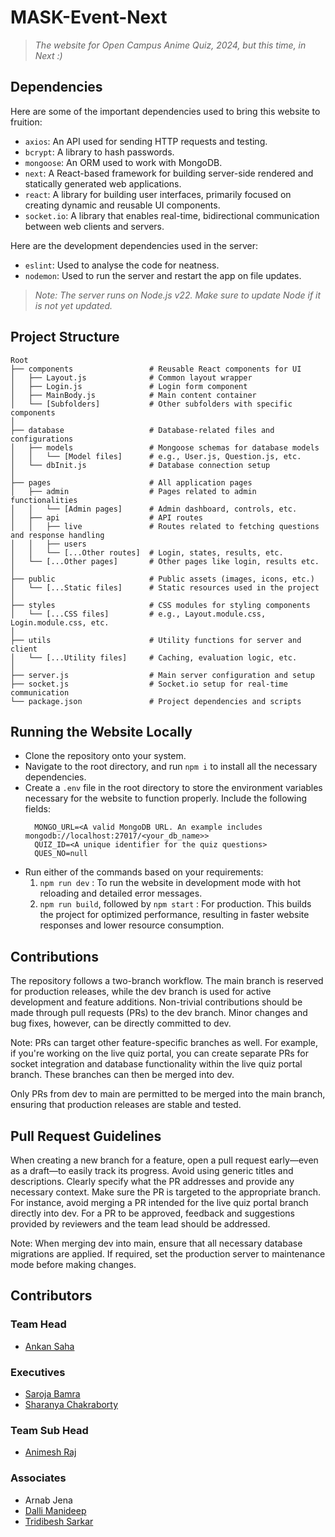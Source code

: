 # MASK-Event-Next
> _The website for Open Campus Anime Quiz, 2024, but this time, in Next :)_

## Dependencies  
Here are some of the important dependencies used to bring this website to fruition:
- `axios`: An API used for sending HTTP requests and testing.
- `bcrypt`: A library to hash passwords.
- `mongoose`: An ORM used to work with MongoDB.
- `next`: A React-based framework for building server-side rendered and statically generated web applications.
- `react`: A library for building user interfaces, primarily focused on creating dynamic and reusable UI components.
- `socket.io`: A library that enables real-time, bidirectional communication between web clients and servers.

Here are the development dependencies used in the server:
- `eslint`: Used to analyse the code for neatness.
- `nodemon`: Used to run the server and restart the app on file updates.

> _Note: The server runs on Node.js v22. Make sure to update Node if it is not yet updated._

## Project Structure
```
Root
├── components                 # Reusable React components for UI
│   ├── Layout.js              # Common layout wrapper
│   ├── Login.js               # Login form component
│   ├── MainBody.js            # Main content container
│   └── [Subfolders]           # Other subfolders with specific components
│
├── database                   # Database-related files and configurations
│   ├── models                 # Mongoose schemas for database models
│   │   └── [Model files]      # e.g., User.js, Question.js, etc.
│   └── dbInit.js              # Database connection setup
│
├── pages                      # All application pages
│   ├── admin                  # Pages related to admin functionalities
│   │   └── [Admin pages]      # Admin dashboard, controls, etc.
│   ├── api                    # API routes
│   │   ├── live               # Routes related to fetching questions and response handling
│   │   ├── users
│   │   └── [...Other routes]  # Login, states, results, etc.
│   └── [...Other pages]       # Other pages like login, results etc.
│
├── public                     # Public assets (images, icons, etc.)
│   └── [...Static files]      # Static resources used in the project
│
├── styles                     # CSS modules for styling components
│   └── [...CSS files]         # e.g., Layout.module.css, Login.module.css, etc.
│
├── utils                      # Utility functions for server and client
│   └── [...Utility files]     # Caching, evaluation logic, etc.
│
├── server.js                  # Main server configuration and setup
├── socket.js                  # Socket.io setup for real-time communication
└── package.json               # Project dependencies and scripts
```

## Running the Website Locally
- Clone the repository onto your system.
- Navigate to the root directory, and run `npm i` to install all the necessary dependencies.
- Create a `.env` file in the root directory to store the environment variables necessary for the website to function properly. Include the following fields:
  ```
    MONGO_URL=<A valid MongoDB URL. An example includes mongodb://localhost:27017/<your_db_name>>
    QUIZ_ID=<A unique identifier for the quiz questions>
    QUES_NO=null
  ```
- Run either of the commands based on your requirements:
   1) `npm run dev` : To run the website in development mode with hot reloading and detailed error messages.
   2) `npm run build`, followed by `npm start` : For production. This builds the project for optimized performance, resulting in faster website responses and lower resource consumption.

## Contributions
The repository follows a two-branch workflow. The main branch is reserved for production releases, while the dev branch is used for active development and feature additions.
Non-trivial contributions should be made through pull requests (PRs) to the dev branch. Minor changes and bug fixes, however, can be directly committed to dev.

Note: PRs can target other feature-specific branches as well. For example, if you're working on the live quiz portal, you can create separate PRs for socket integration and database functionality within the live quiz portal branch. These branches can then be merged into dev.

Only PRs from dev to main are permitted to be merged into the main branch, ensuring that production releases are stable and tested.

## Pull Request Guidelines
When creating a new branch for a feature, open a pull request early—even as a draft—to easily track its progress.
Avoid using generic titles and descriptions. Clearly specify what the PR addresses and provide any necessary context.
Make sure the PR is targeted to the appropriate branch. For instance, avoid merging a PR intended for the live quiz portal branch directly into dev.
For a PR to be approved, feedback and suggestions provided by reviewers and the team lead should be addressed.

Note: When merging dev into main, ensure that all necessary database migrations are applied. If required, set the production server to maintenance mode before making changes.


## Contributors
### Team Head  
- [Ankan Saha](https://github.com/ItsAnkan)
### Executives  
- [Saroja Bamra](https://github.com/sarojabamra)
- [Sharanya Chakraborty](https://github.com/destryptor)
### Team Sub Head
- [Animesh Raj](https://github.com/wildcraft958)
### Associates
- Arnab Jena
- [Dalli Manideep](https://github.com/DalliMani)
- [Tridibesh Sarkar](https://github.com/tridibesh9)

